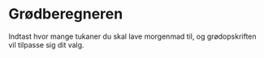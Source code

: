 # Grødberegneren
Indtast hvor mange tukaner du skal lave morgenmad til, og grødopskriften vil tilpasse sig dit valg.
